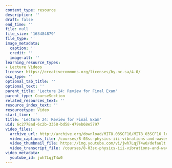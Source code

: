 ```yaml
---
content_type: resource
description: ''
draft: false
end_time: ''
file: null
file_size: '163484879'
file_type: ''
image_metadata:
  caption: ''
  credit: ''
  image-alt: ''
learning_resource_types:
- Lecture Videos
license: https://creativecommons.org/licenses/by-nc-sa/4.0/
ocw_type: ''
optional_tab_title: ''
optional_text: ''
parent_title: 'Lecture 24: Review for Final Exam'
parent_type: CourseSection
related_resources_text: ''
resource_index_text: ''
resourcetype: Video
start_time: ''
title: 'Lecture 24: Review for Final Exam'
uid: 6c2778ad-6c2b-3358-bd58-479eb68e5797
video_files:
  archive_url: http://archive.org/download/MIT8.03SCF16/MIT8_03SCF16_lec24_300k.mp4
  video_captions_file: /courses/8-03sc-physics-iii-vibrations-and-waves-fall-2016/046a59034bb05885bf5dc3c852e7d4f2_jwh7LqjT4w0.vtt
  video_thumbnail_file: https://img.youtube.com/vi/jwh7LqjT4w0/default.jpg
  video_transcript_file: /courses/8-03sc-physics-iii-vibrations-and-waves-fall-2016/71be978a76159177b5348c017ba801aa_jwh7LqjT4w0.pdf
video_metadata:
  youtube_id: jwh7LqjT4w0
---
```

